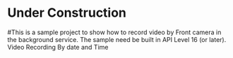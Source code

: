 # Under Construction

#This is a sample project to show how to record video by Front camera in the background service.
The sample need be built in API Level 16 (or later).
Video Recording By date and Time

